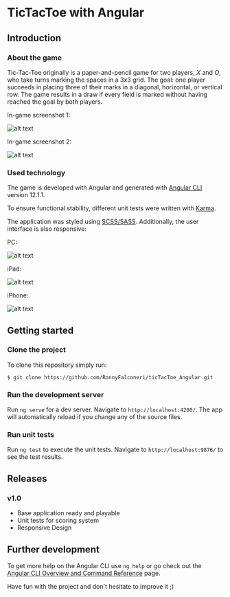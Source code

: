 # TicTacToe with Angular



## Introduction

### About the game

Tic-Tac-Toe originally is a paper-and-pencil game for two players, _X_ and _O_, who take turns marking the spaces in a 3x3 grid.
The goal: one player succeeds in placing three of their marks in a diagonal, horizontal, or vertical row. 
The game results in a draw if every field is marked without having reached the goal by both players.

In-game screenshot 1:

![alt text](https://github.com/RonnyFalconeri/ticTacToe_Angular/blob/master/src/assets/images/ingame-screenshot1.png "In-game screenshot 1")



In-game screenshot 2:

![alt text](https://github.com/RonnyFalconeri/ticTacToe_Angular/blob/master/src/assets/images/ingame-screenshot2.png "In-game screenshot 2")


### Used technology
The game is developed with Angular and generated with [Angular CLI](https://github.com/angular/angular-cli) version 12.1.1.


To ensure functional stability, different unit tests were written with [Karma](https://karma-runner.github.io).


The application was styled using [SCSS/SASS](https://sass-lang.com/). Additionally, the user interface is also responsive:


PC:

![alt text](https://github.com/RonnyFalconeri/ticTacToe_Angular/blob/master/src/assets/images/responsive-pc.png "responsive pc view")


iPad:

![alt text](https://github.com/RonnyFalconeri/ticTacToe_Angular/blob/master/src/assets/images/responsive-ipad.png "responsive ipad view")


iPhone:

![alt text](https://github.com/RonnyFalconeri/ticTacToe_Angular/blob/master/src/assets/images/responsive-iphone.png "responsive iphone view")


## Getting started

### Clone the project

To clone this repository simply run:

``` $ git clone https://github.com/RonnyFalconeri/ticTacToe_Angular.git ```


### Run the development server

Run `ng serve` for a dev server. Navigate to `http://localhost:4200/`. The app will automatically reload if you change any of the source files.


### Run unit tests

Run `ng test` to execute the unit tests. Navigate to `http://localhost:9876/` to see the test results.


## Releases

### v1.0
- Base application ready and playable
- Unit tests for scoring system
- Responsive Design



## Further development

To get more help on the Angular CLI use `ng help` or go check out the [Angular CLI Overview and Command Reference](https://angular.io/cli) page.

Have fun with the project and don't hesitate to improve it ;)
